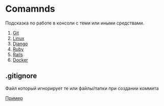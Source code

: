 # Comamnds 
Подсказка по работе в консоли с теми или иными средствами.

1. [Git](./Git/README.md)
2. [Linux](./Linux/README.md)
3. [Django](./Django/README.md)
4. [Ruby](./Ruby/README.md)
5. [Rails](./Rails/README.md)
5. [Docker](./Docker/README.md)

## .gitignore
Файл который игнорирует те или файлы/папки при создании коммита

[Пример](.gitignore)
